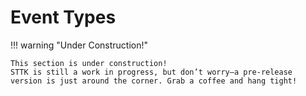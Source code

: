 # Event Types

!!! warning "Under Construction!"

    This section is under construction!
    STTK is still a work in progress, but don’t worry—a pre-release version is just around the corner. Grab a coffee and hang tight!